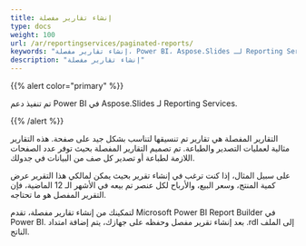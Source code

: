 ```yaml
---
title: إنشاء تقارير مفصلة
type: docs
weight: 100
url: /ar/reportingservices/paginated-reports/
keywords: "إنشاء تقارير مفصلة، Power BI، Aspose.Slides لـ Reporting Services"
description: "إنشاء تقارير مفصلة"
---
```


{{% alert color="primary" %}} 

تم تنفيذ دعم Power BI في Aspose.Slides لـ Reporting Services. 

{{% /alert %}} 

التقارير المفصلة هي تقارير تم تنسيقها لتناسب بشكل جيد على صفحة. هذه التقارير مثالية لعمليات التصدير والطباعة. تم تصميم التقارير المفصلة بحيث توفر عدد الصفحات اللازمة لطباعة أو تصدير كل صف من البيانات في جدولك. 

على سبيل المثال، إذا كنت ترغب في إنشاء تقرير بحيث يمكن لمالكي هذا التقرير عرض كمية المنتج، وسعر البيع، والأرباح لكل عنصر تم بيعه في الأشهر الـ 12 الماضية، فإن التقرير المفصل هو ما تحتاجه. 

لتمكينك من إنشاء تقارير مفصلة، تقدم Microsoft Power BI Report Builder في Power BI. بعد إنشاء تقرير مفصل وحفظه على جهازك، يتم إضافة امتداد .rdl إلى الملف الناتج.